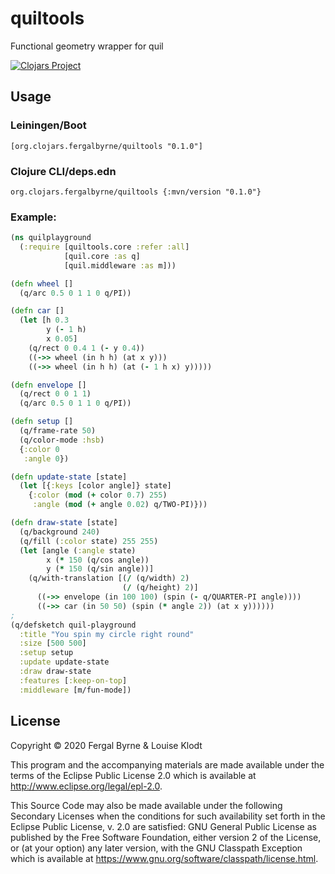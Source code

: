 # quiltools

Functional geometry wrapper for quil

[![Clojars Project](https://img.shields.io/clojars/v/org.clojars.fergalbyrne/quiltools.svg)](https://clojars.org/org.clojars.fergalbyrne/quiltools)

## Usage

### Leiningen/Boot

    [org.clojars.fergalbyrne/quiltools "0.1.0"]

### Clojure CLI/deps.edn

    org.clojars.fergalbyrne/quiltools {:mvn/version "0.1.0"}

### Example:

```clojure
(ns quilplayground
  (:require [quiltools.core :refer :all]
            [quil.core :as q]
            [quil.middleware :as m]))

(defn wheel []
  (q/arc 0.5 0 1 1 0 q/PI))

(defn car []
  (let [h 0.3
        y (- 1 h)
        x 0.05]
    (q/rect 0 0.4 1 (- y 0.4))
    ((->> wheel (in h h) (at x y)))
    ((->> wheel (in h h) (at (- 1 h x) y)))))

(defn envelope []
  (q/rect 0 0 1 1)
  (q/arc 0.5 0 1 1 0 q/PI))

(defn setup []
  (q/frame-rate 50)
  (q/color-mode :hsb)
  {:color 0
   :angle 0})

(defn update-state [state]
  (let [{:keys [color angle]} state]
    {:color (mod (+ color 0.7) 255)
     :angle (mod (+ angle 0.02) q/TWO-PI)}))

(defn draw-state [state]
  (q/background 240)
  (q/fill (:color state) 255 255)
  (let [angle (:angle state)
        x (* 150 (q/cos angle))
        y (* 150 (q/sin angle))]
    (q/with-translation [(/ (q/width) 2)
                         (/ (q/height) 2)]
      ((->> envelope (in 100 100) (spin (- q/QUARTER-PI angle))))
      ((->> car (in 50 50) (spin (* angle 2)) (at x y))))))
;
(q/defsketch quil-playground
  :title "You spin my circle right round"
  :size [500 500]
  :setup setup
  :update update-state
  :draw draw-state
  :features [:keep-on-top]
  :middleware [m/fun-mode])

```

## License

Copyright © 2020 Fergal Byrne & Louise Klodt

This program and the accompanying materials are made available under the
terms of the Eclipse Public License 2.0 which is available at
http://www.eclipse.org/legal/epl-2.0.

This Source Code may also be made available under the following Secondary
Licenses when the conditions for such availability set forth in the Eclipse
Public License, v. 2.0 are satisfied: GNU General Public License as published by
the Free Software Foundation, either version 2 of the License, or (at your
option) any later version, with the GNU Classpath Exception which is available
at https://www.gnu.org/software/classpath/license.html.

